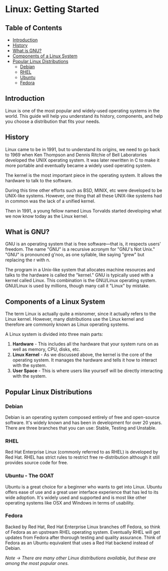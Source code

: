# Linux: Getting Started

## Table of Contents
- [Introduction](#introduction)
- [History](#history)
- [What is GNU?](#what-is-gnu)
- [Components of a Linux System](#components-of-a-linux-system)
- [Popular Linux Distributions](#popular-linux-distributions)
  - [Debian](#debian)
  - [RHEL](#rhel)
  - [Ubuntu](#ubuntu)
  - [Fedora](#fedora)

## Introduction
Linux is one of the most popular and widely-used operating systems in the world. This guide will help you understand its history, components, and help you choose a distribution that fits your needs.

## History
Linux came to be in 1991, but to understand its origins, we need to go back to 1969 when Ken Thompson and Dennis Ritchie of Bell Laboratories developed the UNIX operating system. It was later rewritten in C to make it more portable and eventually became a widely used operating system.

The kernel is the most important piece in the operating system. It allows the hardware to talk to the software.

During this time other efforts such as BSD, MINIX, etc were developed to be UNIX-like systems. However, one thing that all these UNIX-like systems had in common was the lack of a unified kernel.

Then in 1991, a young fellow named Linus Torvalds started developing what we now know today as the Linux kernel.

## What is GNU?
GNU is an operating system that is free software—that is, it respects users' freedom. The name "GNU" is a recursive acronym for "GNU's Not Unix." "GNU" is pronounced g'noo, as one syllable, like saying "grew" but replacing the r with n.

The program in a Unix-like system that allocates machine resources and talks to the hardware is called the "kernel." GNU is typically used with a kernel called Linux. This combination is the GNU/Linux operating system. GNU/Linux is used by millions, though many call it "Linux" by mistake.

## Components of a Linux System
The term Linux is actually quite a misnomer, since it actually refers to the Linux kernel. However, many distributions use the Linux kernel and therefore are commonly known as Linux operating systems.

A Linux system is divided into three main parts:

1. **Hardware** - This includes all the hardware that your system runs on as well as memory, CPU, disks, etc.
2. **Linux Kernel** - As we discussed above, the kernel is the core of the operating system. It manages the hardware and tells it how to interact with the system.
3. **User Space** - This is where users like yourself will be directly interacting with the system.

## Popular Linux Distributions

### Debian
Debian is an operating system composed entirely of free and open-source software. It's widely known and has been in development for over 20 years. There are three branches that you can use: Stable, Testing and Unstable.

### RHEL
Red Hat Enterprise Linux (commonly referred to as RHEL) is developed by Red Hat. RHEL has strict rules to restrict free re-distribution although it still provides source code for free.

### Ubuntu - The GOAT
Ubuntu is a great choice for a beginner who wants to get into Linux. Ubuntu offers ease of use and a great user interface experience that has led to its wide adoption. It's widely used and supported and is most like other operating systems like OSX and Windows in terms of usability.

### Fedora
Backed by Red Hat, Red Hat Enterprise Linux branches off Fedora, so think of Fedora as an upstream RHEL operating system. Eventually RHEL will get updates from Fedora after thorough testing and quality assurance. Think of Fedora as an Ubuntu equivalent that uses a Red Hat backend instead of Debian.

*Note -> There are many other Linux distributions available, but these are among the most popular ones.*